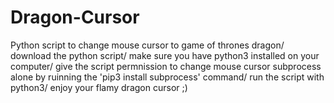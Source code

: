 # Dragon-Cursor
Python script to change mouse cursor to game of thrones dragon/
download the python script/
make sure you have python3 installed on your computer/
give the script permnission to change mouse cursor subprocess alone by ruinning the 'pip3 install subprocess' command/
run the script with python3/
enjoy your flamy dragon cursor ;)
